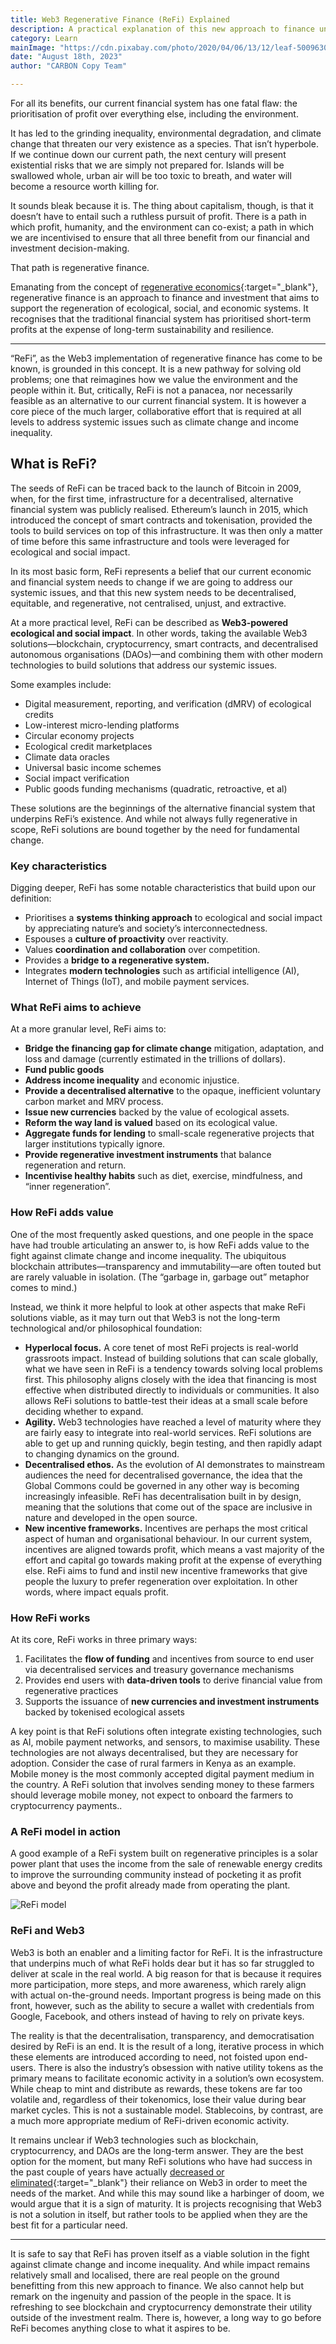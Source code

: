 ```yaml
---
title: Web3 Regenerative Finance (ReFi) Explained
description: A practical explanation of this new approach to finance underpinned by blockchain, cryptocurrency, and smart contracts.
category: Learn
mainImage: "https://cdn.pixabay.com/photo/2020/04/06/13/12/leaf-5009630_1280.jpg"
date: "August 18th, 2023"
author: "CARBON Copy Team"

---
```


For all its benefits, our current financial system has one fatal flaw: the prioritisation of profit over everything else, including the environment.

It has led to the grinding inequality, environmental degradation, and climate change that threaten our very existence as a species. That isn’t hyperbole. If we continue down our current path, the next century will present existential risks that we are simply not prepared for. Islands will be swallowed whole, urban air will be too toxic to breath, and water will become a resource worth killing for.

It sounds bleak because it is. The thing about capitalism, though, is that it doesn’t have to entail such a ruthless pursuit of profit. There is a path in which profit, humanity, and the environment can co-exist; a path in which we are incentivised to ensure that all three benefit from our financial and investment decision-making.

That path is regenerative finance.

Emanating from the concept of [regenerative economics](https://en.wikipedia.org/wiki/Regenerative_economic_theory){:target="_blank"}, regenerative finance is an approach to finance and investment that aims to support the regeneration of ecological, social, and economic systems. It recognises that the traditional financial system has prioritised short-term profits at the expense of long-term sustainability and resilience.

<hr class="lede center-square">

“ReFi”, as the Web3 implementation of regenerative finance has come to be known, is grounded in this concept. It is a new pathway for solving old problems; one that reimagines how we value the environment and the people within it. But, critically, ReFi is not a panacea, nor necessarily feasible as an alternative to our current financial system. It is however a core piece of the much larger, collaborative effort that is required at all levels to address systemic issues such as climate change and income inequality.

## What is ReFi?

The seeds of ReFi can be traced back to the launch of Bitcoin in 2009, when, for the first time, infrastructure for a decentralised, alternative financial system was publicly realised. Ethereum’s launch in 2015, which introduced the concept of smart contracts and tokenisation, provided the tools to build services on top of this infrastructure. It was then only a matter of time before this same infrastructure and tools were leveraged for ecological and social impact.

In its most basic form, ReFi represents a belief that our current economic and financial system needs to change if we are going to address our systemic issues, and that this new system needs to be decentralised, equitable, and regenerative, not centralised, unjust, and extractive. 

At a more practical level, ReFi can be described as **Web3-powered ecological and social impact**. In other words, taking the available Web3 solutions—blockchain, cryptocurrency, smart contracts, and decentralised autonomous organisations (DAOs)—and combining them with other modern technologies to build solutions that address our systemic issues.

Some examples include:

- Digital measurement, reporting, and verification (dMRV) of ecological credits
- Low-interest micro-lending platforms
- Circular economy projects
- Ecological credit marketplaces
- Climate data oracles
- Universal basic income schemes
- Social impact verification
- Public goods funding mechanisms (quadratic, retroactive, et al)

These solutions are the beginnings of the alternative financial system that underpins ReFi’s existence. And while not always fully regenerative in scope, ReFi solutions are bound together by the need for fundamental change.

### Key characteristics

Digging deeper, ReFi has some notable characteristics that build upon our definition:

- Prioritises a **systems thinking approach** to ecological and social impact by appreciating nature’s and society’s interconnectedness.
- Espouses a **culture of proactivity** over reactivity.
- Values **coordination and collaboration** over competition.
- Provides a **bridge to a regenerative system.**
- Integrates **modern technologies** such as artificial intelligence (AI), Internet of Things (IoT), and mobile payment services.

### What ReFi aims to achieve

At a more granular level, ReFi aims to:

- **Bridge the financing gap for climate change** mitigation, adaptation, and loss and damage (currently estimated in the trillions of dollars).
- **Fund public goods**
- **Address income inequality** and economic injustice.
- **Provide a decentralised alternative** to the opaque, inefficient voluntary carbon market and MRV process.
- **Issue new currencies** backed by the value of ecological assets.
- **Reform the way land is valued** based on its ecological value.
- **Aggregate funds for lending** to small-scale regenerative projects that larger institutions typically ignore.
- **Provide regenerative investment instruments** that balance regeneration and return.
- **Incentivise healthy habits** such as diet, exercise, mindfulness, and “inner regeneration”.

### How ReFi adds value

One of the most frequently asked questions, and one people in the space have had trouble articulating an answer to, is how ReFi adds value to the fight against climate change and income inequality. The ubiquitous blockchain attributes—transparency and immutability—are often touted but are rarely valuable in isolation. (The “garbage in, garbage out” metaphor comes to mind.)

Instead, we think it more helpful to look at other aspects that make ReFi solutions viable, as it may turn out that Web3 is not the long-term technological and/or philosophical foundation:

- **Hyperlocal focus.** A core tenet of most ReFi projects is real-world grassroots impact. Instead of building solutions that can scale globally, what we have seen in ReFi is a tendency towards solving local problems first. This philosophy aligns closely with the idea that financing is most effective when distributed directly to individuals or communities. It also allows ReFi solutions to battle-test their ideas at a small scale before deciding whether to expand.
- **Agility.** Web3 technologies have reached a level of maturity where they are fairly easy to integrate into real-world services. ReFi solutions are able to get up and running quickly, begin testing, and then rapidly adapt to changing dynamics on the ground.
- **Decentralised ethos.** As the evolution of AI demonstrates to mainstream audiences the need for decentralised governance, the idea that the Global Commons could be governed in any other way is becoming increasingly infeasible. ReFi has decentralisation built in by design, meaning that the solutions that come out of the space are inclusive in nature and developed in the open source. 
- **New incentive frameworks.** Incentives are perhaps the most critical aspect of human and organisational behaviour. In our current system, incentives are aligned towards profit, which means a vast majority of the effort and capital go towards making profit at the expense of everything else. ReFi aims to fund and instil new incentive frameworks that give people the luxury to prefer regeneration over exploitation. In other words, where impact equals profit.

### How ReFi works

At its core, ReFi works in three primary ways:

1. Facilitates the **flow of funding** and incentives from source to end user via decentralised services and treasury governance mechanisms
2. Provides end users with **data-driven tools** to derive financial value from regenerative practices
3. Supports the issuance of **new currencies and investment instruments** backed by tokenised ecological assets

A key point is that ReFi solutions often integrate existing technologies, such as AI, mobile payment networks, and sensors, to maximise usability. These technologies are not always decentralised, but they are necessary for adoption. Consider the case of rural farmers in Kenya as an example. Mobile money is the most commonly accepted digital payment medium in the country. A ReFi solution that involves sending money to these farmers should leverage mobile money, not expect to onboard the farmers to cryptocurrency payments..

### A ReFi model in action

A good example of a ReFi system built on regenerative principles is a solar power plant that uses the income from the sale of renewable energy credits to improve the surrounding community instead of pocketing it as profit above and beyond the profit already made from operating the plant.

![ReFi model](/images/how-refi-works.jpg)

### ReFi and Web3
Web3 is both an enabler and a limiting factor for ReFi. It is the infrastructure that underpins much of what ReFi holds dear but it has so far struggled to deliver at scale in the real world. A big reason for that is because it requires more participation, more steps, and more awareness, which rarely align with actual on-the-ground needs. Important progress is being made on this front, however, such as the ability to secure a wallet with credentials from Google, Facebook, and others instead of having to rely on private keys.

The reality is that the decentralisation, transparency, and democratisation desired by ReFi is an end. It is the result of a long, iterative process in which these elements are introduced according to need, not foisted upon end-users. There is also the industry’s obsession with native utility tokens as the primary means to facilitate economic activity in a solution’s own ecosystem. While cheap to mint and distribute as rewards, these tokens are far too volatile and, regardless of their tokenomics, lose their value during bear market cycles. This is not a sustainable model. Stablecoins, by contrast, are a much more appropriate medium of ReFi-driven economic activity.

It remains unclear if Web3 technologies such as blockchain, cryptocurrency, and DAOs are the long-term answer. They are the best option for the moment, but many ReFi solutions who have had success in the past couple of years have actually [decreased or eliminated](https://x.com/climateXcrypto/status/1754761945180447037?s=20){:target="_blank"} their reliance on Web3 in order to meet the needs of the market. And while this may sound like a harbinger of doom, we would argue that it is a sign of maturity. It is projects recognising that Web3 is not a solution in itself, but rather tools to be applied when they are the best fit for a particular need.

<hr class="lede center-square">

It is safe to say that ReFi has proven itself as a viable solution in the fight against climate change and income inequality. And while impact remains relatively small and localised, there are real people on the ground benefitting from this new approach to finance. We also cannot help but remark on the ingenuity and passion of the people in the space. It is refreshing to see blockchain and cryptocurrency demonstrate their utility outside of the investment realm. There is, however, a long way to go before ReFi becomes anything close to what it aspires to be.
